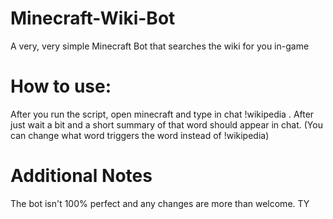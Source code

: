 # Minecraft-Wiki-Bot
A very, very simple Minecraft Bot that searches the wiki for you in-game

# How to use:
After you run the script, open minecraft and type in chat !wikipedia <word>.
After just wait a bit and a short summary of that word should appear in chat.
(You can change what word triggers the word instead of !wikipedia)
  
# Additional Notes
The bot isn't 100% perfect and any changes are more than welcome. TY
